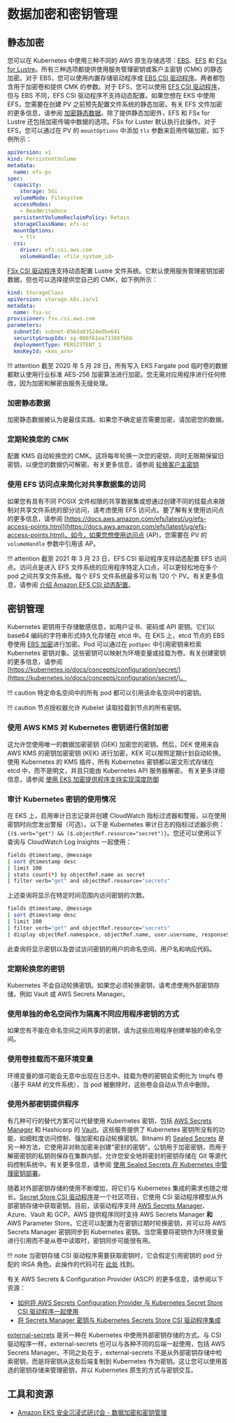 # 数据加密和密钥管理

## 静态加密

您可以在 Kubernetes 中使用三种不同的 AWS 原生存储选项：[EBS](https://docs.aws.amazon.com/AWSEC2/latest/UserGuide/AmazonEBS.html)、[EFS](https://docs.aws.amazon.com/AWSEC2/latest/UserGuide/AmazonEFS.html) 和 [FSx for Lustre](https://docs.aws.amazon.com/fsx/latest/LustreGuide/what-is.html)。所有三种选项都提供使用服务管理密钥或客户主密钥 (CMK) 的静态加密。对于 EBS，您可以使用内置存储驱动程序或 [EBS CSI 驱动程序](https://github.com/kubernetes-sigs/aws-ebs-csi-driver)。两者都包含用于加密卷和提供 CMK 的参数。对于 EFS，您可以使用 [EFS CSI 驱动程序](https://github.com/kubernetes-sigs/aws-efs-csi-driver)，但与 EBS 不同，EFS CSI 驱动程序不支持动态配置。如果您想在 EKS 中使用 EFS，您需要在创建 PV 之前预先配置文件系统的静态加密。有关 EFS 文件加密的更多信息，请参阅 [加密静态数据](https://docs.aws.amazon.com/efs/latest/ug/encryption-at-rest.html)。除了提供静态加密外，EFS 和 FSx for Lustre 还包括加密传输中数据的选项。FSx for Luster 默认执行此操作。对于 EFS，您可以通过在 PV 的 `mountOptions` 中添加 `tls` 参数来启用传输加密，如下例所示：

```yaml
apiVersion: v1
kind: PersistentVolume
metadata:
  name: efs-pv
spec:
  capacity:
    storage: 5Gi
  volumeMode: Filesystem
  accessModes:
    - ReadWriteOnce
  persistentVolumeReclaimPolicy: Retain
  storageClassName: efs-sc
  mountOptions:
    - tls
  csi:
    driver: efs.csi.aws.com
    volumeHandle: <file_system_id>
```

[FSx CSI 驱动程序](https://github.com/kubernetes-sigs/aws-fsx-csi-driver)支持动态配置 Lustre 文件系统。它默认使用服务管理密钥加密数据，但也可以选择提供您自己的 CMK，如下例所示：

```yaml
kind: StorageClass
apiVersion: storage.k8s.io/v1
metadata:
  name: fsx-sc
provisioner: fsx.csi.aws.com
parameters:
  subnetId: subnet-056da83524edbe641
  securityGroupIds: sg-086f61ea73388fb6b
  deploymentType: PERSISTENT_1
  kmsKeyId: <kms_arn>
```

!!! attention
    截至 2020 年 5 月 28 日，所有写入 EKS Fargate pod 临时卷的数据都默认使用行业标准 AES-256 加密算法进行加密。您无需对应用程序进行任何修改，因为加密和解密由服务无缝处理。

### 加密静态数据

加密静态数据被认为是最佳实践。如果您不确定是否需要加密，请加密您的数据。

### 定期轮换您的 CMK

配置 KMS 自动轮换您的 CMK。这将每年轮换一次您的密钥，同时无限期保留旧密钥，以便您的数据仍可解密。有关更多信息，请参阅 [轮换客户主密钥](https://docs.aws.amazon.com/kms/latest/developerguide/rotate-keys.html)

### 使用 EFS 访问点来简化对共享数据集的访问

如果您有具有不同 POSIX 文件权限的共享数据集或想通过创建不同的挂载点来限制对共享文件系统的部分访问，请考虑使用 EFS 访问点。要了解有关使用访问点的更多信息，请参阅 [https://docs.aws.amazon.com/efs/latest/ug/efs-access-points.html](https://docs.aws.amazon.com/efs/latest/ug/efs-access-points.html)。如今，如果您想使用访问点 (AP)，您需要在 PV 的 `volumeHandle` 参数中引用该 AP。

!!! attention
    截至 2021 年 3 月 23 日，EFS CSI 驱动程序支持动态配置 EFS 访问点。访问点是进入 EFS 文件系统的应用程序特定入口点，可以更轻松地在多个 pod 之间共享文件系统。每个 EFS 文件系统最多可以有 120 个 PV。有关更多信息，请参阅 [介绍 Amazon EFS CSI 动态配置](https://aws.amazon.com/blogs/containers/introducing-efs-csi-dynamic-provisioning/)。

## 密钥管理

Kubernetes 密钥用于存储敏感信息，如用户证书、密码或 API 密钥。它们以 base64 编码的字符串形式持久化存储在 etcd 中。在 EKS 上，etcd 节点的 EBS 卷使用 [EBS 加密](https://docs.aws.amazon.com/AWSEC2/latest/UserGuide/EBSEncryption.html)进行加密。Pod 可以通过在 `podSpec` 中引用密钥来检索 Kubernetes 密钥对象。这些密钥可以映射为环境变量或挂载为卷。有关创建密钥的更多信息，请参阅 [https://kubernetes.io/docs/concepts/configuration/secret/](https://kubernetes.io/docs/concepts/configuration/secret/)。

!!! caution
    特定命名空间中的所有 pod 都可以引用该命名空间中的密钥。

!!! caution
    节点授权器允许 Kubelet 读取挂载到节点的所有密钥。

### 使用 AWS KMS 对 Kubernetes 密钥进行信封加密

这允许您使用唯一的数据加密密钥 (DEK) 加密您的密钥。然后，DEK 使用来自 AWS KMS 的密钥加密密钥 (KEK) 进行加密，KEK 可以按照定期计划自动轮换。使用 Kubernetes 的 KMS 插件，所有 Kubernetes 密钥都以密文形式存储在 etcd 中，而不是明文，并且只能由 Kubernetes API 服务器解密。
有关更多详细信息，请参阅 [使用 EKS 加密提供程序支持实现深度防御](https://aws.amazon.com/blogs/containers/using-eks-encryption-provider-support-for-defense-in-depth/)

### 审计 Kubernetes 密钥的使用情况

在 EKS 上，启用审计日志记录并创建 CloudWatch 指标过滤器和警报，以在使用密钥时向您发出警报（可选）。以下是 Kubernetes 审计日志的指标过滤器示例：`{($.verb="get") && ($.objectRef.resource="secret")}`。您还可以使用以下查询与 CloudWatch Log Insights 一起使用：

```bash
fields @timestamp, @message
| sort @timestamp desc
| limit 100
| stats count(*) by objectRef.name as secret
| filter verb="get" and objectRef.resource="secrets"
```

上述查询将显示在特定时间范围内访问密钥的次数。

```bash
fields @timestamp, @message
| sort @timestamp desc
| limit 100
| filter verb="get" and objectRef.resource="secrets"
| display objectRef.namespace, objectRef.name, user.username, responseStatus.code
```

此查询将显示密钥以及尝试访问密钥的用户的命名空间、用户名和响应代码。

### 定期轮换您的密钥

Kubernetes 不会自动轮换密钥。如果您必须轮换密钥，请考虑使用外部密钥存储，例如 Vault 或 AWS Secrets Manager。

### 使用单独的命名空间作为隔离不同应用程序密钥的方式

如果您有不能在命名空间之间共享的密钥，请为这些应用程序创建单独的命名空间。

### 使用卷挂载而不是环境变量

环境变量的值可能会无意中出现在日志中。挂载为卷的密钥会实例化为 tmpfs 卷（基于 RAM 的文件系统），当 pod 被删除时，这些卷会自动从节点中删除。

### 使用外部密钥提供程序

有几种可行的替代方案可以代替使用 Kubernetes 密钥，包括 [AWS Secrets Manager](https://aws.amazon.com/secrets-manager/) 和 Hashicorp 的 [Vault](https://www.hashicorp.com/blog/injecting-vault-secrets-into-kubernetes-pods-via-a-sidecar/)。这些服务提供了 Kubernetes 密钥所没有的功能，如细粒度访问控制、强加密和自动轮换密钥。Bitnami 的 [Sealed Secrets](https://github.com/bitnami-labs/sealed-secrets) 是另一种方法，它使用非对称加密来创建"密封的密钥"。公钥用于加密密钥，而用于解密密钥的私钥则保存在集群内部，允许您安全地将密封的密钥存储在 Git 等源代码控制系统中。有关更多信息，请参阅 [使用 Sealed Secrets 在 Kubernetes 中管理密钥部署](https://aws.amazon.com/blogs/opensource/managing-secrets-deployment-in-kubernetes-using-sealed-secrets/)。

随着对外部密钥存储的使用不断增加，将它们与 Kubernetes 集成的需求也随之增长。[Secret Store CSI 驱动程序](https://github.com/kubernetes-sigs/secrets-store-csi-driver)是一个社区项目，它使用 CSI 驱动程序模型从外部密钥存储中获取密钥。目前，该驱动程序支持 [AWS Secrets Manager](https://github.com/aws/secrets-store-csi-driver-provider-aws)、Azure、Vault 和 GCP。AWS 提供程序同时支持 AWS Secrets Manager **和** AWS Parameter Store。它还可以配置为在密钥过期时轮换密钥，并可以将 AWS Secrets Manager 密钥同步到 Kubernetes 密钥。当您需要将密钥作为环境变量进行引用而不是从卷中读取时，密钥同步可能很有用。

!!! note
    当密钥存储 CSI 驱动程序需要获取密钥时，它会假定引用密钥的 pod 分配的 IRSA 角色。此操作的代码可在 [此处](https://github.com/aws/secrets-store-csi-driver-provider-aws/blob/main/auth/auth.go) 找到。

有关 AWS Secrets & Configuration Provider (ASCP) 的更多信息，请参阅以下资源：

- [如何将 AWS Secrets Configuration Provider 与 Kubernetes Secret Store CSI 驱动程序一起使用](https://aws.amazon.com/blogs/security/how-to-use-aws-secrets-configuration-provider-with-kubernetes-secrets-store-csi-driver/)
- [将 Secrets Manager 密钥与 Kubernetes Secrets Store CSI 驱动程序集成](https://docs.aws.amazon.com/secretsmanager/latest/userguide/integrating_csi_driver.html)

[external-secrets](https://github.com/external-secrets/external-secrets) 是另一种在 Kubernetes 中使用外部密钥存储的方式。与 CSI 驱动程序一样，external-secrets 也可以与各种不同的后端一起使用，包括 AWS Secrets Manager。不同之处在于，external-secrets 不是从外部密钥存储中检索密钥，而是将密钥从这些后端复制到 Kubernetes 作为密钥。这让您可以使用首选的密钥存储来管理密钥，并以 Kubernetes 原生的方式与密钥交互。

## 工具和资源

- [Amazon EKS 安全沉浸式研讨会 - 数据加密和密钥管理](https://catalog.workshops.aws/eks-security-immersionday/en-US/13-data-encryption-and-secret-management)